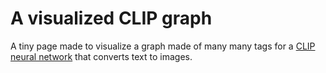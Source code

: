 # A visualized CLIP graph

A tiny page made to visualize a graph made of many many tags for a [CLIP neural network](https://openai.com/blog/clip/) that converts text to images.
